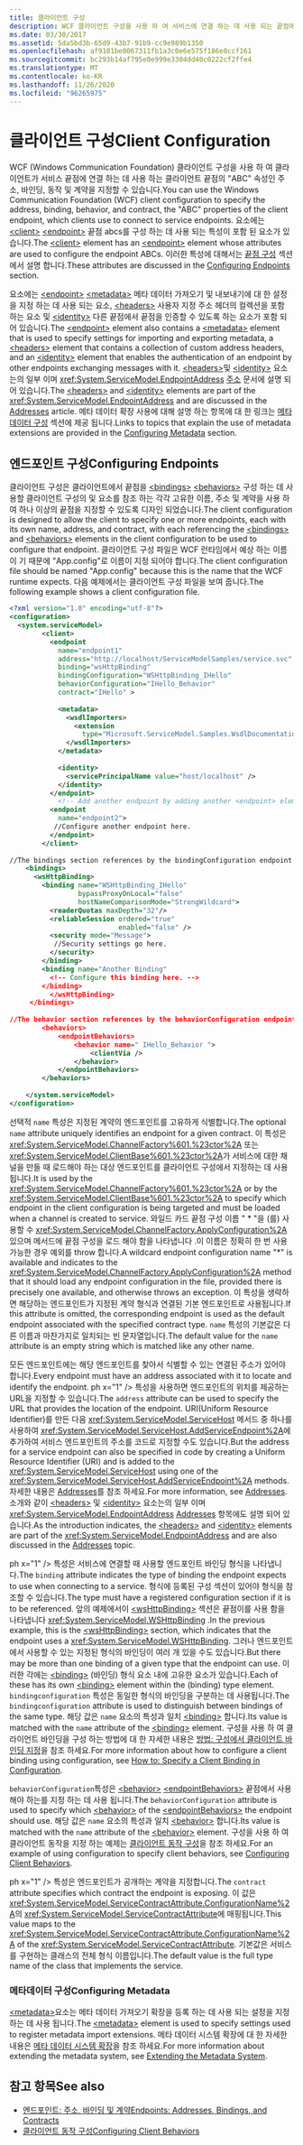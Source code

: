 ```yaml
---
title: 클라이언트 구성
description: WCF 클라이언트 구성을 사용 하 여 서비스에 연결 하는 데 사용 되는 끝점에 대 한 주소, 바인딩, 동작 및 계약을 지정 하는 방법에 대해 알아봅니다.
ms.date: 03/30/2017
ms.assetid: 5da5bd3b-65d9-43b7-91b9-cc9e989b1350
ms.openlocfilehash: af9101be0067311fb1a3c0e6e575f186e8ccf161
ms.sourcegitcommit: bc293b14af795e0e999e3304dd40c0222cf2ffe4
ms.translationtype: MT
ms.contentlocale: ko-KR
ms.lasthandoff: 11/26/2020
ms.locfileid: "96265975"
---
```

# <a name="client-configuration"></a><span data-ttu-id="76f07-103">클라이언트 구성</span><span class="sxs-lookup"><span data-stu-id="76f07-103">Client Configuration</span></span>

<span data-ttu-id="76f07-104">WCF (Windows Communication Foundation) 클라이언트 구성을 사용 하 여 클라이언트가 서비스 끝점에 연결 하는 데 사용 하는 클라이언트 끝점의 "ABC" 속성인 주소, 바인딩, 동작 및 계약을 지정할 수 있습니다.</span><span class="sxs-lookup"><span data-stu-id="76f07-104">You can use the Windows Communication Foundation (WCF) client configuration to specify the address, binding, behavior, and contract, the "ABC" properties of the client endpoint, which clients use to connect to service endpoints.</span></span> <span data-ttu-id="76f07-105">요소에는 [\<client>](../../configure-apps/file-schema/wcf/client.md) [\<endpoint>](../../configure-apps/file-schema/wcf/endpoint-of-client.md) 끝점 abcs를 구성 하는 데 사용 되는 특성이 포함 된 요소가 있습니다.</span><span class="sxs-lookup"><span data-stu-id="76f07-105">The [\<client>](../../configure-apps/file-schema/wcf/client.md) element has an [\<endpoint>](../../configure-apps/file-schema/wcf/endpoint-of-client.md) element whose attributes are used to configure the endpoint ABCs.</span></span> <span data-ttu-id="76f07-106">이러한 특성에 대해서는 [끝점 구성](#configuring-endpoints) 섹션에서 설명 합니다.</span><span class="sxs-lookup"><span data-stu-id="76f07-106">These attributes are discussed in the [Configuring Endpoints](#configuring-endpoints) section.</span></span>  
  
 <span data-ttu-id="76f07-107">요소에는 [\<endpoint>](../../configure-apps/file-schema/wcf/endpoint-of-client.md) [\<metadata>](../../configure-apps/file-schema/wcf/metadata.md) 메타 데이터 가져오기 및 내보내기에 대 한 설정을 지정 하는 데 사용 되는 요소, [\<headers>](../../configure-apps/file-schema/wcf/headers.md) 사용자 지정 주소 헤더의 컬렉션을 포함 하는 요소 및 [\<identity>](../../configure-apps/file-schema/wcf/identity.md) 다른 끝점에서 끝점을 인증할 수 있도록 하는 요소가 포함 되어 있습니다.</span><span class="sxs-lookup"><span data-stu-id="76f07-107">The [\<endpoint>](../../configure-apps/file-schema/wcf/endpoint-of-client.md) element also contains a [\<metadata>](../../configure-apps/file-schema/wcf/metadata.md) element that is used to specify settings for importing and exporting metadata, a [\<headers>](../../configure-apps/file-schema/wcf/headers.md) element that contains a collection of custom address headers, and an [\<identity>](../../configure-apps/file-schema/wcf/identity.md) element that enables the authentication of an endpoint by other endpoints exchanging messages with it.</span></span> <span data-ttu-id="76f07-108">[\<headers>](../../configure-apps/file-schema/wcf/headers.md)및 [\<identity>](../../configure-apps/file-schema/wcf/identity.md) 요소는의 일부 이며 <xref:System.ServiceModel.EndpointAddress> [주소](endpoint-addresses.md) 문서에 설명 되어 있습니다.</span><span class="sxs-lookup"><span data-stu-id="76f07-108">The [\<headers>](../../configure-apps/file-schema/wcf/headers.md) and [\<identity>](../../configure-apps/file-schema/wcf/identity.md) elements are part of the <xref:System.ServiceModel.EndpointAddress> and are discussed in the [Addresses](endpoint-addresses.md) article.</span></span> <span data-ttu-id="76f07-109">메타 데이터 확장 사용에 대해 설명 하는 항목에 대 한 링크는 [메타 데이터 구성](#configuring-metadata) 섹션에 제공 됩니다.</span><span class="sxs-lookup"><span data-stu-id="76f07-109">Links to topics that explain the use of metadata extensions are provided in the [Configuring Metadata](#configuring-metadata) section.</span></span>  
  
## <a name="configuring-endpoints"></a><span data-ttu-id="76f07-110">엔드포인트 구성</span><span class="sxs-lookup"><span data-stu-id="76f07-110">Configuring Endpoints</span></span>  

 <span data-ttu-id="76f07-111">클라이언트 구성은 클라이언트에서 끝점을 [\<bindings>](../../configure-apps/file-schema/wcf/bindings.md) [\<behaviors>](../../configure-apps/file-schema/wcf/behaviors.md) 구성 하는 데 사용할 클라이언트 구성의 및 요소를 참조 하는 각각 고유한 이름, 주소 및 계약을 사용 하 여 하나 이상의 끝점을 지정할 수 있도록 디자인 되었습니다.</span><span class="sxs-lookup"><span data-stu-id="76f07-111">The client configuration is designed to allow the client to specify one or more endpoints, each with its own name, address, and contract, with each referencing the [\<bindings>](../../configure-apps/file-schema/wcf/bindings.md) and [\<behaviors>](../../configure-apps/file-schema/wcf/behaviors.md) elements in the client configuration to be used to configure that endpoint.</span></span> <span data-ttu-id="76f07-112">클라이언트 구성 파일은 WCF 런타임에서 예상 하는 이름이 기 때문에 "App.config"로 이름이 지정 되어야 합니다.</span><span class="sxs-lookup"><span data-stu-id="76f07-112">The client configuration file should be named "App.config" because this is the name that the WCF runtime expects.</span></span> <span data-ttu-id="76f07-113">다음 예제에서는 클라이언트 구성 파일을 보여 줍니다.</span><span class="sxs-lookup"><span data-stu-id="76f07-113">The following example shows a client configuration file.</span></span>  
  
```xml  
<?xml version="1.0" encoding="utf-8"?>  
<configuration>  
  <system.serviceModel>  
        <client>  
          <endpoint  
            name="endpoint1"  
            address="http://localhost/ServiceModelSamples/service.svc"  
            binding="wsHttpBinding"  
            bindingConfiguration="WSHttpBinding_IHello"  
            behaviorConfiguration="IHello_Behavior"  
            contract="IHello" >  
  
            <metadata>  
              <wsdlImporters>  
                <extension  
                  type="Microsoft.ServiceModel.Samples.WsdlDocumentationImporter, WsdlDocumentation"/>  
              </wsdlImporters>  
            </metadata>  
  
            <identity>  
              <servicePrincipalName value="host/localhost" />  
            </identity>  
          </endpoint>  
            <!-- Add another endpoint by adding another <endpoint> element. -->
          <endpoint  
            name="endpoint2">  
           //Configure another endpoint here.  
          </endpoint>  
        </client>  
  
//The bindings section references by the bindingConfiguration endpoint attribute.  
    <bindings>  
      <wsHttpBinding>  
        <binding name="WSHttpBinding_IHello"
                 bypassProxyOnLocal="false"
                 hostNameComparisonMode="StrongWildcard">  
          <readerQuotas maxDepth="32"/>  
          <reliableSession ordered="true"
                           enabled="false" />  
          <security mode="Message">  
           //Security settings go here.  
          </security>  
        </binding>  
        <binding name="Another Binding"  
          <!-- Configure this binding here. -->  
        </binding>  
          </wsHttpBinding>  
     </bindings>  
  
//The behavior section references by the behaviorConfiguration endpoint attribute.  
        <behaviors>  
            <endpointBehaviors>  
                <behavior name=" IHello_Behavior ">  
                    <clientVia />  
                </behavior>  
            </endpointBehaviors>  
        </behaviors>  
  
    </system.serviceModel>  
</configuration>  
```  
  
 <span data-ttu-id="76f07-114">선택적 `name` 특성은 지정된 계약의 엔드포인트를 고유하게 식별합니다.</span><span class="sxs-lookup"><span data-stu-id="76f07-114">The optional `name` attribute uniquely identifies an endpoint for a given contract.</span></span> <span data-ttu-id="76f07-115">이 특성은 <xref:System.ServiceModel.ChannelFactory%601.%23ctor%2A> 또는 <xref:System.ServiceModel.ClientBase%601.%23ctor%2A>가 서비스에 대한 채널을 만들 때 로드해야 하는 대상 엔드포인트를 클라이언트 구성에서 지정하는 데 사용됩니다.</span><span class="sxs-lookup"><span data-stu-id="76f07-115">It is used by the <xref:System.ServiceModel.ChannelFactory%601.%23ctor%2A> or by the <xref:System.ServiceModel.ClientBase%601.%23ctor%2A> to specify which endpoint in the client configuration is being targeted and must be loaded when a channel is created to service.</span></span> <span data-ttu-id="76f07-116">와일드 카드 끝점 구성 이름 " \* "을 (를) 사용할 수 <xref:System.ServiceModel.ChannelFactory.ApplyConfiguration%2A> 있으며 메서드에 끝점 구성을 로드 해야 함을 나타냅니다 .이 이름은 정확히 한 번 사용 가능한 경우 예외를 throw 합니다.</span><span class="sxs-lookup"><span data-stu-id="76f07-116">A wildcard endpoint configuration name "\*" is available and indicates to the <xref:System.ServiceModel.ChannelFactory.ApplyConfiguration%2A> method that it should load any endpoint configuration in the file, provided there is precisely one available, and otherwise throws an exception.</span></span> <span data-ttu-id="76f07-117">이 특성을 생략하면 해당하는 엔드포인트가 지정된 계약 형식과 연결된 기본 엔드포인트로 사용됩니다.</span><span class="sxs-lookup"><span data-stu-id="76f07-117">If this attribute is omitted, the corresponding endpoint is used as the default endpoint associated with the specified contract type.</span></span> <span data-ttu-id="76f07-118">`name` 특성의 기본값은 다른 이름과 마찬가지로 일치되는 빈 문자열입니다.</span><span class="sxs-lookup"><span data-stu-id="76f07-118">The default value for the `name` attribute is an empty string which is matched like any other name.</span></span>  
  
 <span data-ttu-id="76f07-119">모든 엔드포인트에는 해당 엔드포인트를 찾아서 식별할 수 있는 연결된 주소가 있어야 합니다.</span><span class="sxs-lookup"><span data-stu-id="76f07-119">Every endpoint must have an address associated with it to locate and identify the endpoint.</span></span> <span data-ttu-id="76f07-120">ph x="1" /&gt; 특성을 사용하면 엔드포인트의 위치를 제공하는 URL을 지정할 수 있습니다.</span><span class="sxs-lookup"><span data-stu-id="76f07-120">The `address` attribute can be used to specify the URL that provides the location of the endpoint.</span></span> <span data-ttu-id="76f07-121">URI(Uniform Resource Identifier)를 만든 다음 <xref:System.ServiceModel.ServiceHost> 메서드 중 하나를 사용하여 <xref:System.ServiceModel.ServiceHost.AddServiceEndpoint%2A>에 추가하여 서비스 엔드포인트의 주소를 코드로 지정할 수도 있습니다.</span><span class="sxs-lookup"><span data-stu-id="76f07-121">But the address for a service endpoint can also be specified in code by creating a Uniform Resource Identifier (URI) and is added to the <xref:System.ServiceModel.ServiceHost> using one of the <xref:System.ServiceModel.ServiceHost.AddServiceEndpoint%2A> methods.</span></span> <span data-ttu-id="76f07-122">자세한 내용은 [Addresses](endpoint-addresses.md)를 참조 하세요.</span><span class="sxs-lookup"><span data-stu-id="76f07-122">For more information, see [Addresses](endpoint-addresses.md).</span></span> <span data-ttu-id="76f07-123">소개와 같이 [\<headers>](../../configure-apps/file-schema/wcf/headers.md) 및 [\<identity>](../../configure-apps/file-schema/wcf/identity.md) 요소는의 일부 이며 <xref:System.ServiceModel.EndpointAddress> [Addresses](endpoint-addresses.md) 항목에도 설명 되어 있습니다.</span><span class="sxs-lookup"><span data-stu-id="76f07-123">As the introduction indicates, the [\<headers>](../../configure-apps/file-schema/wcf/headers.md) and [\<identity>](../../configure-apps/file-schema/wcf/identity.md) elements are part of the <xref:System.ServiceModel.EndpointAddress> and are also discussed in the [Addresses](endpoint-addresses.md) topic.</span></span>  
  
 <span data-ttu-id="76f07-124">ph x="1" /&gt; 특성은 서비스에 연결할 때 사용할 엔드포인트 바인딩 형식을 나타냅니다.</span><span class="sxs-lookup"><span data-stu-id="76f07-124">The `binding` attribute indicates the type of binding the endpoint expects to use when connecting to a service.</span></span> <span data-ttu-id="76f07-125">형식에 등록된 구성 섹션이 있어야 형식을 참조할 수 있습니다.</span><span class="sxs-lookup"><span data-stu-id="76f07-125">The type must have a registered configuration section if it is to be referenced.</span></span> <span data-ttu-id="76f07-126">앞의 예제에서이 [\<wsHttpBinding>](../../configure-apps/file-schema/wcf/wshttpbinding.md) 섹션은 끝점이를 사용 함을 나타냅니다 <xref:System.ServiceModel.WSHttpBinding> .</span><span class="sxs-lookup"><span data-stu-id="76f07-126">In the previous example, this is the [\<wsHttpBinding>](../../configure-apps/file-schema/wcf/wshttpbinding.md) section, which indicates that the endpoint uses a <xref:System.ServiceModel.WSHttpBinding>.</span></span> <span data-ttu-id="76f07-127">그러나 엔드포인트에서 사용할 수 있는 지정된 형식의 바인딩이 여러 개 있을 수도 있습니다.</span><span class="sxs-lookup"><span data-stu-id="76f07-127">But there may be more than one binding of a given type that the endpoint can use.</span></span> <span data-ttu-id="76f07-128">이러한 각에는 [\<binding>](../../configure-apps/file-schema/wcf/bindings.md) (바인딩) 형식 요소 내에 고유한 요소가 있습니다.</span><span class="sxs-lookup"><span data-stu-id="76f07-128">Each of these has its own [\<binding>](../../configure-apps/file-schema/wcf/bindings.md) element within the (binding) type element.</span></span> <span data-ttu-id="76f07-129">`bindingconfiguration` 특성은 동일한 형식의 바인딩을 구분하는 데 사용됩니다.</span><span class="sxs-lookup"><span data-stu-id="76f07-129">The `bindingconfiguration` attribute is used to distinguish between bindings of the same type.</span></span> <span data-ttu-id="76f07-130">해당 값은 `name` 요소의 특성과 일치 [\<binding>](../../configure-apps/file-schema/wcf/bindings.md) 합니다.</span><span class="sxs-lookup"><span data-stu-id="76f07-130">Its value is matched with the `name` attribute of the [\<binding>](../../configure-apps/file-schema/wcf/bindings.md) element.</span></span> <span data-ttu-id="76f07-131">구성을 사용 하 여 클라이언트 바인딩을 구성 하는 방법에 대 한 자세한 내용은 [방법: 구성에서 클라이언트 바인딩 지정](../how-to-specify-a-client-binding-in-configuration.md)을 참조 하세요.</span><span class="sxs-lookup"><span data-stu-id="76f07-131">For more information about how to configure a client binding using configuration, see [How to: Specify a Client Binding in Configuration](../how-to-specify-a-client-binding-in-configuration.md).</span></span>  
  
 <span data-ttu-id="76f07-132">`behaviorConfiguration`특성은 [\<behavior>](../../configure-apps/file-schema/wcf/behavior-of-endpointbehaviors.md) [\<endpointBehaviors>](../../configure-apps/file-schema/wcf/endpointbehaviors.md) 끝점에서 사용 해야 하는를 지정 하는 데 사용 됩니다.</span><span class="sxs-lookup"><span data-stu-id="76f07-132">The `behaviorConfiguration` attribute is used to specify which [\<behavior>](../../configure-apps/file-schema/wcf/behavior-of-endpointbehaviors.md) of the [\<endpointBehaviors>](../../configure-apps/file-schema/wcf/endpointbehaviors.md) the endpoint should use.</span></span> <span data-ttu-id="76f07-133">해당 값은 `name` 요소의 특성과 일치 [\<behavior>](../../configure-apps/file-schema/wcf/behavior-of-endpointbehaviors.md) 합니다.</span><span class="sxs-lookup"><span data-stu-id="76f07-133">Its value is matched with the `name` attribute of the [\<behavior>](../../configure-apps/file-schema/wcf/behavior-of-endpointbehaviors.md) element.</span></span> <span data-ttu-id="76f07-134">구성을 사용 하 여 클라이언트 동작을 지정 하는 예제는 [클라이언트 동작 구성](../configuring-client-behaviors.md)을 참조 하세요.</span><span class="sxs-lookup"><span data-stu-id="76f07-134">For an example of using configuration to specify client behaviors, see [Configuring Client Behaviors](../configuring-client-behaviors.md).</span></span>  
  
 <span data-ttu-id="76f07-135">ph x="1" /&gt; 특성은 엔드포인트가 공개하는 계약을 지정합니다.</span><span class="sxs-lookup"><span data-stu-id="76f07-135">The `contract` attribute specifies which contract the endpoint is exposing.</span></span> <span data-ttu-id="76f07-136">이 값은 <xref:System.ServiceModel.ServiceContractAttribute.ConfigurationName%2A>의 <xref:System.ServiceModel.ServiceContractAttribute>에 매핑됩니다.</span><span class="sxs-lookup"><span data-stu-id="76f07-136">This value maps to the <xref:System.ServiceModel.ServiceContractAttribute.ConfigurationName%2A> of the <xref:System.ServiceModel.ServiceContractAttribute>.</span></span> <span data-ttu-id="76f07-137">기본값은 서비스를 구현하는 클래스의 전체 형식 이름입니다.</span><span class="sxs-lookup"><span data-stu-id="76f07-137">The default value is the full type name of the class that implements the service.</span></span>  
  
### <a name="configuring-metadata"></a><span data-ttu-id="76f07-138">메타데이터 구성</span><span class="sxs-lookup"><span data-stu-id="76f07-138">Configuring Metadata</span></span>  

 <span data-ttu-id="76f07-139">[\<metadata>](../../configure-apps/file-schema/wcf/metadata.md)요소는 메타 데이터 가져오기 확장을 등록 하는 데 사용 되는 설정을 지정 하는 데 사용 됩니다.</span><span class="sxs-lookup"><span data-stu-id="76f07-139">The [\<metadata>](../../configure-apps/file-schema/wcf/metadata.md) element is used to specify settings used to register metadata import extensions.</span></span> <span data-ttu-id="76f07-140">메타 데이터 시스템 확장에 대 한 자세한 내용은 [메타 데이터 시스템 확장](../extending/extending-the-metadata-system.md)을 참조 하세요.</span><span class="sxs-lookup"><span data-stu-id="76f07-140">For more information about extending the metadata system, see [Extending the Metadata System](../extending/extending-the-metadata-system.md).</span></span>  
  
## <a name="see-also"></a><span data-ttu-id="76f07-141">참고 항목</span><span class="sxs-lookup"><span data-stu-id="76f07-141">See also</span></span>

- [<span data-ttu-id="76f07-142">엔드포인트: 주소, 바인딩 및 계약</span><span class="sxs-lookup"><span data-stu-id="76f07-142">Endpoints: Addresses, Bindings, and Contracts</span></span>](endpoints-addresses-bindings-and-contracts.md)
- [<span data-ttu-id="76f07-143">클라이언트 동작 구성</span><span class="sxs-lookup"><span data-stu-id="76f07-143">Configuring Client Behaviors</span></span>](../configuring-client-behaviors.md)
